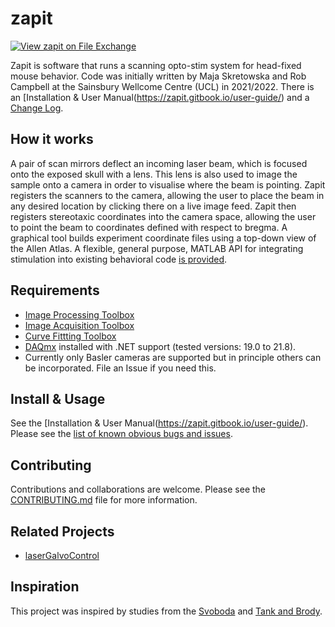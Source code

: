 # zapit
[![View zapit on File Exchange](https://www.mathworks.com/matlabcentral/images/matlab-file-exchange.svg)](https://uk.mathworks.com/matlabcentral/fileexchange/122142-zapit)

Zapit is software that runs a scanning opto-stim system for head-fixed mouse behavior.
Code was initially written by Maja Skretowska and Rob Campbell at the Sainsbury Wellcome Centre (UCL) in 2021/2022.
There is an [Installation & User Manual(https://zapit.gitbook.io/user-guide/) and a [Change Log](CHANGELOG.md).

## How it works
A pair of scan mirrors deflect an incoming laser beam, which is focused onto the exposed skull with a lens.
This lens is also used to image the sample onto a camera in order to visualise where the beam is pointing.
Zapit registers the scanners to the camera, allowing the user to place the beam in any desired location by clicking there on a live image feed.
Zapit then registers stereotaxic coordinates into the camera space, allowing the user to point the beam to coordinates defined with respect to bregma. 
A graphical tool builds experiment coordinate files using a top-down view of the Allen Atlas.
A flexible, general purpose, MATLAB API for integrating stimulation into existing behavioral code [is provided](https://github.com/Zapit-Optostim/zapit-Python-Bridge).


## Requirements
* [Image Processing Toolbox](https://www.mathworks.com/help/images/index.html)
* [Image Acquisition Toolbox](https://www.mathworks.com/products/image-acquisition.html)
* [Curve Fittting Toolbox](https://www.mathworks.com/help/curvefit/)
* [DAQmx](https://www.ni.com/en-gb/support/downloads/drivers/download.ni-daqmx.html) installed with .NET support (tested versions: 19.0 to 21.8).
* Currently only Basler cameras are supported but in principle others can be incorporated. File an Issue if you need this. 


## Install & Usage
See the [Installation & User Manual(https://zapit.gitbook.io/user-guide/).
Please see the [list of known obvious bugs and issues](https://github.com/Zapit-Optostim/zapit/issues?q=is%3Aissue+is%3Aopen+label%3A%22Known+obvious+issue%22).

## Contributing
Contributions and collaborations are welcome.
Please see the [CONTRIBUTING.md](CONTRIBUTING.md) file for more information.


## Related Projects
* [laserGalvoControl](https://github.com/BrainCOGS/laserGalvoControl)

## Inspiration
This project was inspired by studies from the [Svoboda](https://www.cell.com/neuron/fulltext/S0896-6273(13)00924-0) and [Tank and Brody](https://elifesciences.org/articles/70263). 

